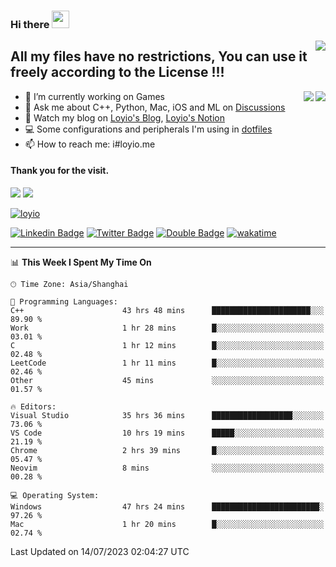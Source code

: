 <h3 align="left">Hi there <img src="https://media.giphy.com/media/hvRJCLFzcasrR4ia7z/giphy.gif" width="28"></h3>
<a align="right" href="https://github.com/loyio/loyio/blob/master/STAR/README.md"><img align="right" src="https://img.shields.io/badge/LOYIO-STAR-green" /></a>

## All my files have no restrictions, You can use it freely according to the License !!!

<a href="https://github.com/loyio#gh-light-mode-only">
     <img align="right"  src="https://loy-readme.vercel.app/api/top-langs/?username=loyio&langs_count=6&hide=css,html,jupyter%20notebook" />
</a>

<a href="https://github.com/loyio#gh-dark-mode-only">
  <img align="right"  src="https://loy-readme.vercel.app/api/top-langs/?username=loyio&langs_count=6&theme=slateorange&hide=css,html,jupyter%20notebook" />
</a>



- 🔭 I’m currently working on Games
- 💬 Ask me about C++, Python, Mac, iOS and ML on [Discussions](https://github.com/loyio/blog/discussions)
- 📔 Watch my blog on [Loyio's Blog](https://loyio.me), [Loyio's Notion](https://loyio.notion.site/loyio/Loyio-s-Dashboard-2f56bd29222a445ea9d9e8802a1ac83b)
- 💻 Some configurations and peripherals I'm using in [dotfiles](https://github.com/loyio/dotfiles)
- 📫 How to reach me: i#loyio.me


#### Thank you for the visit.
<img src="http://profile-counter.glitch.me/loyio/count.svg" />

<img src="https://loy-readme.vercel.app/api?username=loyio&show_icons=true&hide=stars&include_all_commits=true&hide_title=true&theme=slateorange" />

     

[![loyio](https://github-profile-trophy.vercel.app/?username=loyio&theme=onedark&column=4)](https://github.com/loyio)

[![Linkedin Badge](https://img.shields.io/badge/-@loyio-0077b5?style=flat-square&logo=Linkedin&logoColor=white&labelColor=0077b5&link=https://www.linkedin.com/in/loyio-hex-363172158/)](https://www.linkedin.com/in/loyio-hex-363172158/)
[![Twitter Badge](https://img.shields.io/badge/-@loyiome-1ca0f1?style=flat-square&labelColor=1ca0f1&logo=twitter&logoColor=white&link=https://twitter.com/loyiome)](https://twitter.com/loyiome)
[![Double Badge](https://img.shields.io/badge/@loyio-007722?style=flat&logo=Douban&logoColor=white)](https://www.douban.com/people/susmote)
[![wakatime](https://wakatime.com/badge/user/c0ddc104-5a20-41d1-ab9a-c4d9ea20a4d9.svg)](https://wakatime.com/@c0ddc104-5a20-41d1-ab9a-c4d9ea20a4d9)

-------
<!--START_SECTION:waka-->
📊 **This Week I Spent My Time On** 

```text
🕑︎ Time Zone: Asia/Shanghai

💬 Programming Languages: 
C++                      43 hrs 48 mins      ██████████████████████░░░   89.90 % 
Work                     1 hr 28 mins        █░░░░░░░░░░░░░░░░░░░░░░░░   03.01 % 
C                        1 hr 12 mins        █░░░░░░░░░░░░░░░░░░░░░░░░   02.48 % 
LeetCode                 1 hr 11 mins        █░░░░░░░░░░░░░░░░░░░░░░░░   02.46 % 
Other                    45 mins             ░░░░░░░░░░░░░░░░░░░░░░░░░   01.57 % 

🔥 Editors: 
Visual Studio            35 hrs 36 mins      ██████████████████░░░░░░░   73.06 % 
VS Code                  10 hrs 19 mins      █████░░░░░░░░░░░░░░░░░░░░   21.19 % 
Chrome                   2 hrs 39 mins       █░░░░░░░░░░░░░░░░░░░░░░░░   05.47 % 
Neovim                   8 mins              ░░░░░░░░░░░░░░░░░░░░░░░░░   00.28 % 

💻 Operating System: 
Windows                  47 hrs 24 mins      ████████████████████████░   97.26 % 
Mac                      1 hr 20 mins        █░░░░░░░░░░░░░░░░░░░░░░░░   02.74 % 
```


 Last Updated on 14/07/2023 02:04:27 UTC
<!--END_SECTION:waka-->
